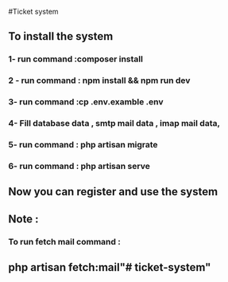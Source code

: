 #Ticket system

## To install the system

### 1- run command :composer install 
### 2 - run command : npm install && npm run dev
### 3- run command :cp .env.examble .env
### 4- Fill database data , smtp mail data , imap mail data,
### 5- run command : php artisan migrate
### 6- run command : php artisan serve

## Now you can register and use the system


## Note :
   ### To run fetch mail command :
   ## php artisan fetch:mail"# ticket-system" 
